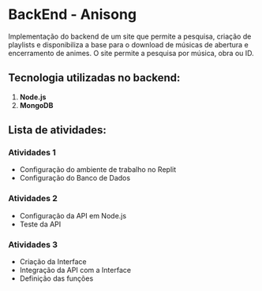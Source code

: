 # BackEnd - Anisong

Implementação do backend de um site que permite a pesquisa, criação de playlists e disponibiliza a base para o download de músicas de abertura e encerramento de animes. O site permite a pesquisa por música, obra ou ID.

## Tecnologia utilizadas no backend:
1. **Node.js**
2. **MongoDB**

## Lista de atividades: 

### Atividades 1
- Configuração do ambiente de trabalho no Replit 
- Configuração do Banco de Dados

### Atividades 2
- Configuração da API em Node.js
- Teste da API

### Atividades 3
- Criação da Interface
- Integração da API com a Interface
- Definição das funções
